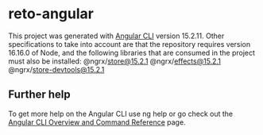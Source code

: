 # reto-angular

This project was generated with [Angular CLI](https://github.com/angular/angular-cli) version 15.2.11.
Other specifications to take into account are that the repository requires version 16.16.0 of Node, and the following libraries that are consumed in the project must also be installed: 
@ngrx/store@15.2.1
@ngrx/effects@15.2.1
@ngrx/store-devtools@15.2.1


## Further help

To get more help on the Angular CLI use ng help or go check out the [Angular CLI Overview and Command Reference](https://angular.io/cli) page.